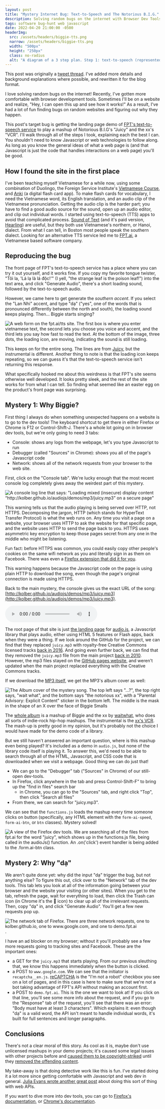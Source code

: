 ```yaml
---
layout: post
title: "Mystery Internet Bug: Text-to-Speech and The Notorious B.I.G."
description: Solving random bugs on the internet with Browser Dev Tools
tags: software bug-hunt web javascript
date: 2022-04-20 21:00:00 -0500
headerImg: 
  src: /assets/headers/biggie-tts.png
  narrow: /assets/headers/biggie-tts.png
  width: "500px"
  height: "250px"
  class: no-radius
  alt: "A diagram of a 3 step plan. Step 1: text-to-speech (represented by an audio icon). Step 2: ???? Step 3: Biggie Smalls in the shape of an X"
---
```


<aside>
This post was originally a <a href="https://twitter.com/wowitisbryce/status/1515794042444996610">tweet thread</a>.
I've added more details and background explanations where possible, and rewritten it for the blog format.
</aside>

I love solving random bugs on the internet! 
Recently, I've gotten more comfortable with browser development tools.
Sometimes I'll be on a website and realize, "Hey, I can open this up and see how it works!" 
As a result, I've had a lot of fun finding bugs on random websites and figuring out why they happen. 

This post's target bug is getting the landing page demo of [FPT's text-to-speech service](https://fpt.ai/tts) to play a mashup of Notorious B.I.G's "Juicy" and the xx's "VCR". I'll walk through all of the steps I took, explaining each the best I can. 
You shouldn't need to know Javascript or web technologies to follow along. As long as you know the general ideas of what a web page is (and that Javascript is just the code that handles interactions on a web page) you'll be good.

## How I found the site in the first place

I've been teaching myself Vietnamese for a while now, using some combination of Duolingo, the Foreign Service Institute's [Vietnamese Course](https://www.fsi-language-courses.org/fsi-vietnamese-basic-course/), and [Anki](https://apps.ankiweb.net/) (a digital flash card app).
To make flash cards for vocabulary, I need the Vietnamese word, its English translation, and an audio clip of the Vietnamese pronunciation. Getting the audio clip is the harder part; you have to find a good audio source for the sound, open up an audio editor, and clip out individual words. I started using text-to-speech (TTS) apps to avoid that complicated process. [Sound of Text](https://soundoftext.com/) (and it's paid version, [Hearling](https://hearling.com/)) are useful, but they both use Vietnamese's northern, or Hanoi, dialect. From what I can tell, in Boston most people speak the southern dialect. Looking for an alternative TTS service led me to [FPT.ai](https://fpt.ai/tts), a Vietnamese based software company.

## Reproducing the bug

The front page of FPT's text-to-speech service has a place where you can try it out yourself, and it works fine. If you copy my favorite tongue twister, "Tôi la, 'Lá lạ là lá độc!'" (I yell, "the strange leaf is the poison leaf!") into the text area, and click "Generate Audio", there's a short loading sound, followed by the text-to-speech audio.

However, we came here to get generate the _southern accent_. If you select the "Lan Nhi" accent, and type "dạ" ("yes", one of the words that is pronounced differently between the north and south), the loading sound keeps playing. Then... Biggie starts singing? 

![A web form on the fpt.ai/tts site. The first box is where you enter vietnamese text, the second lets you choose you voice and accent, and the third lets you say how fast to read the text. At the bottom of the image, three dots, the loading icon, are moving, indicating the sound is still loading.](/assets/biggie-tts/form.png)

This keeps on for the entire song. The lines are from [Juicy](https://www.youtube.com/watch?v=_JZom_gVfuw), but the instrumental is different. Another thing to note is that the loading icon keeps repeating, so we can guess it's that the text-to-speech service isn't returning this response.

What specifically hooked me about this weirdness is that FPT's site seems otherwise well developed. It looks pretty sleek, and the rest of the site works for from what I can tell. So finding what seemed like an easter egg on the product's front page was surprising.

## Mystery 1: Why Biggie?

First thing I always do when something unexpected happens on a website is to go to the dev tools! The keyboard shortcut to get there in either Firefox or Chrome is F12 or Control-Shift-J. There's a whole lot going on in browser dev tools, but we're only going to need 3 tabs: 
* Console: shows any logs from the webpage, let's you type Javascript to run
* Debugger (called "Sources" in Chrome): shows you all of the page's Javascript code
* Network: shows all of the network requests from your browser to the web site.

First, click on the "Console tab". We're lucky enough that the most recent console log completely gives away the weirdest part of this mystery.

![A console log line that says: "Loading mixed (insecure) display content “http://kolber.github.io/audiojs/demos/mp3/juicy.mp3” on a secure page"](/assets/biggie-tts/https-warning.png)

This warning tells us that the audio playing is being served over HTTP, not HTTPS. Decomposing the jargon, HTTP (which stands for HyperText Transfer Protocol) is what the web runs on. Any time you visit a page on a website, your browser uses HTTP to ask the website for that specific page, and the website uses HTTP to send the page back to you. 
HTTPS uses asymmetric key encryption to keep those pages secret from any one in the middle who might be listening. 

<aside>
Fun fact: before HTTPS was common, you could easily copy other people's cookies on the same wifi network as you and literally sign in as them on Facebook. There was even a <a href="https://codebutler.github.io/firesheep/">Firefox extension that did it for you</a>.
</aside>

This warning happens because the Javascript code on the page is using plain HTTP to download the song, even though the page's original connection is made using HTTPS.

Back to the main mystery, the console gives us the exact URL of the song: [http://kolber.github.io/audiojs/demos/mp3/juicy.mp3](http://kolber.github.io/audiojs/demos/mp3/juicy.mp3).

<audio controls="controls" src="http://kolber.github.io/audiojs/demos/mp3/juicy.mp3"> </audio>

The root page of that site is just [the landing page](http://kolber.github.io/audiojs/) for [audio.js](https://github.com/kolber/audiojs), a Javascript library that plays audio, either using HTML 5 features or Flash apps, back when they were a thing. If we look around the GitHub for the project, we can find that they replaced `juicy.mp3` with royalty-free Creative Commons licensed tracks [back in 2016](https://github.com/kolber/audiojs/pull/205). And going even further back, we can find that they removed the `juicy.mp3` file from the main project [back in 2010](https://github.com/kolber/audiojs/commit/eb3f2bb63e7a9c986f05f30270930ba0a94ff3b0). However, the mp3 files stayed on the [GitHub pages website](https://github.com/kolber/audiojs/tree/gh-pages), and weren't updated when the main project replaced everything with the Creative Commons tracks. 

If we download the [MP3 itself](https://github.com/kolber/audiojs/blob/gh-pages/demos/mp3/juicy.mp3), we get the MP3's album cover as well: 

![The Album cover of the mystery song. The top left says "...?", the top right says, "wait what", and the bottom says "the notorious xx", with a "Parental Advisory: Explicit Content" sticker in the bottom left. The middle is the mask in the shape of an X over the face of Biggie Smalls](/assets/biggie-tts/notorious-xx-album-cover.jpg)

The [whole album](https://waitwhat.bandcamp.com/album/the-notorious-xx) is a mashup of Biggie and the xx by [waitwhat](http://waitwhatmusic.com/), who does all sorts of indie-rock hip-hop mashups. The instrumental is the [xx's VCR](https://www.youtube.com/watch?v=gI2eO_mNM88). The mash-up is pretty good in my opinion,
but it's probably not the choice I would have made for the demo code of a library.

But we still haven't answered an important question, where is this mashup even being played? It's included as a demo in `audio.js`, but none of the library
code itself is playing it. To answer this, we'd need to be able to search through all of the HTML, Javascript, and CSS code that is downloaded when we visit a webpage. Good thing we can do just that! 

* We can go to the "Debugger" tab ("Sources" in Chrome) of our still-open dev-tools.
* In Firefox, click anywhere in the tab and press Control-Shift-F" to bring up the "find in files" search bar
    * in Chrome, you can go to the "Sources" tab, and right click "Top", then click "Search all files" 
* From there, we can search for "juicy.mp3". 

We can see that the `functions.js` loads the mashup every time someone clicks on button (specifically, any HTML element with the `form-ai-speed`, `form-ai-btn`, or `btn` classes). Mystery solved!

![A view of the Firefox dev tools. We are searching all of the files from fpt.ai for the word "juicy", which shows up in the functions.js file, being called in the audioJs() function. An `.on('click')` event handler is being added to the .form.ai-btn class.](/assets/biggie-tts/debugger.png)

## Mystery 2: Why "dạ"

We aren't quite done yet: why did the input "dạ" trigger the bug, but not anything else? To figure this out, click over to the "Network" tab of the dev tools. 
This tab lets you look at all of the information going between your browser and the website your visiting (or other sites).
When you get to the tab, refresh the page, wait for everything to load, then click the Trash can icon (in Chrome it's the 🚫 icon) to clear up all of the irrelevant requests. Then, copy "dạ" in, and click "Generate Audio". You'll get a few new requests pop up. 

![The network tab of Firefox. There are three network requests, one to `kolber.github.io`, one to `www.google.com`, and one to `demo.fpt.ai`](/assets/biggie-tts/network-firefox.png).

I have an ad blocker on my browser; without it you'll probably see a few more requests going to tracking sites and Facebook. These are the important ones:
* a GET for the `juicy.mp3` that starts playing. From our previous sleuthing that, we know this happens immediately when the button is clicked.
* a POST to `www.google.com`. We can see that the initiator is `recaptcha__en.js`. [reCAPTCHA](https://developers.google.com/recaptcha/) is the "I'm not a robot" checkbox you see on a lot of pages, and in this case is here to make sure that we're not a bot taking advantage of FPT's API without making an account first.
* a POST to `demo.fpt.ai`. This is the one we want to look at! If you click on that line, you'll see some more info about the request, and if you go to the "Response" tab of the request, you'll see that there was an error: "Body must have at least 3 characters". Which explains it: even though "dạ" is a valid word, the API isn't meant to handle individual words, it's built for full sentences and longer paragraphs.

## Conclusions

There's not a clear moral of this story. As cool as it is, maybe don't use unlicensed mashups in your demo projects; it's caused some legal issues with other projects before and [caused them to be copyright-striked](https://github.blog/2020-11-16-standing-up-for-developers-youtube-dl-is-back/) until they [removed the offending content](https://github.com/animelover1984/youtube-dl/commit/0851123c1909558268e8e237214d9c466cf5198d). 

My take-away is that doing detective work like this is fun. I've started doing it a lot more since getting comfortable with Javascript and web dev in general. [Julia Evans wrote another great post](https://jvns.ca/blog/2022/03/10/how-to-use-undocumented-web-apis/) about doing this sort of thing with web APIs.

If you want to dive more into dev tools, you can go to [Firefox's documentation](https://firefox-dev.tools/), or [Chrome's documentation](https://developer.chrome.com/docs/devtools/).
